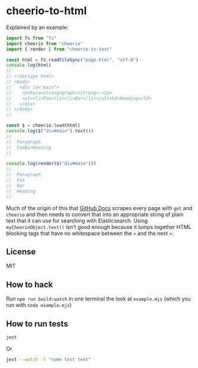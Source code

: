 # cheerio-to-html

Explained by an example:

```js
import fs from "fs"
import cheerio from "cheerio"
import { render } from "cheerio-to-text"

const html = fs.readFileSync("page.html", "utf-8")
console.log(html)
//
// <!doctype html>
// <body>
//   <div id="main">
//    <p>Para<strong>graph</strong>.</p>
//    <ul><li>Foo</li><li>Bar</li></ul><h3>Heading</h3>
//   </div>
// </body>
//

const $ = cheerio.load(html)
console.log($("div#main").text())
//
//  Paragraph.
//  FooBarHeading
//

console.log(render($("div#main")))
//
//  Paragraph.
//  Foo
//  Bar
//  Heading
//
```

Much of the origin of this that [GitHub Docs](https://docs.github.com) scrapes
every page with `got` and `cheerio` and then needs to convert that into an
appropriate string of plain text that it can use for searching
with Elasticsearch. Using `myCheerioObject.text()` isn't good enough
because it lumps together HTML blocking tags that have no whitespace
between the `>` and the next `<`.

## License

MIT

## How to hack

Run `npm run build:watch` in one terminal the look at
`example.mjs` (which you run with `node example.mjs`)

## How to run tests

```sh
jest
```

Or

```sh
jest --watch -t "some test text"
```
